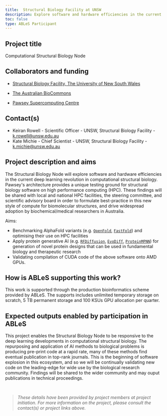 ```yaml
---
title:  Structural Biology Facility at UNSW 
description: Explore software and hardware efficiencies in the current deep learning revolution in computational structural biology.
toc: false
type: ABLeS Participant
---
```



## Project title

Computational Structural Biology Node


## Collaborators and funding


- [Structural Biology Facility, The University of New South Wales](https://www.analytical.unsw.edu.au/facilities/sbf)

- [The Australian BioCommons](https://www.biocommons.org.au/)

- [Pawsey Supercomputing Centre](https://pawsey.org.au/)

## Contact(s)

- Keiran Rowell - Scientific Officer - UNSW, Structural Biology Facility - <k.rowell@unsw.edu.au>
- Kate Michie - Chief Scientist - UNSW, Structural Biology Facility - <k.michie@unsw.edu.au>

## Project description and aims

The Structural Biology Node will explore software and hardware efficiencies in the current deep learning revolution in computational structural biology. Pawsey's architecture provides a unique testing ground for structural biology software on high performance computing (HPC). These findings will be shared with local and national HPC facilities, the steering committee, and scientific advisory board in order to formulate best-practice in this new style of compute for biomolecular structures, and drive widespread adoption by biochemical/medical researchers in Australia.   


Aims:  
- Benchmarking AlphaFold variants (e.g. [`OpenFold`](https://doi.org/10.1101/2022.11.20.517210), [`FastFold`](https://doi.org/10.48550/arXiv.2203.00854)) and optimising their use on HPC facilities 
- Apply protein generative AI (e.g. [`RFDiffusion`](https://doi.org/10.1038/s41586-023-06415-8), [`EvoDiff`](https://doi.org/10.1101/2023.09.11.556673), [`ProteinMPNN`](https://doi.org/10.1101/2022.06.03.494563)) for generation of novel protein designs that can be used in fundamental biology and therapeutic research  
- Validating compilation of CUDA code of the above software onto AMD GPUs.

## How is ABLeS supporting this work?

This work is supported through the production bioinformatics scheme provided by ABLeS. The supports includes unlimited temporary storage on scratch, 5 TB permanent storage and 100 KSUs GPU allocation per quarter.

## Expected outputs enabled by participation in ABLeS

This project enables the Structural Biology Node to be responsive to the deep learning developments in computational structural biology. The repurposing and application of AI methods to biological problems is producing pre-print code at a rapid rate, many of these methods find eventual publication in top-rank journals. This is the beginning of software explosion in this ecosystem, and so we will be continually validating new code on the leading-edge for wide use by the biological research community. Findings will be shared to the wider community and may ouput publications in technical proceedings.


<br/>

> *These details have been provided by project members at project initiation. For more information on the project, please consult the contact(s) or project links above.*
